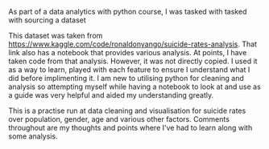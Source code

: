 As part of a data analytics with python course, I was tasked with tasked with sourcing a dataset


This dataset was taken from https://www.kaggle.com/code/ronaldonyango/suicide-rates-analysis. That link also has a notebook that provides various analysis. 
At points, I have taken code from that analysis. However, it was not directly copied. I used it as a way to learn, played with each feature to ensure I understand what I did before implimenting it. 
I am new to utilising python for cleaning and analysis so attempting myself while having a notebook to look at and use as a guide was very helpful and aided my understanding greatly.

This is a practise run at data cleaning and visualisation for suicide rates over population, gender, age and various other factors.
Comments throughout are my thoughts and points where I've had to learn along with some analysis.
